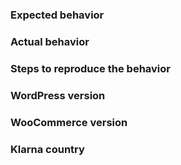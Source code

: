 ### Expected behavior



### Actual behavior



### Steps to reproduce the behavior



### WordPress version



### WooCommerce version



### Klarna country

